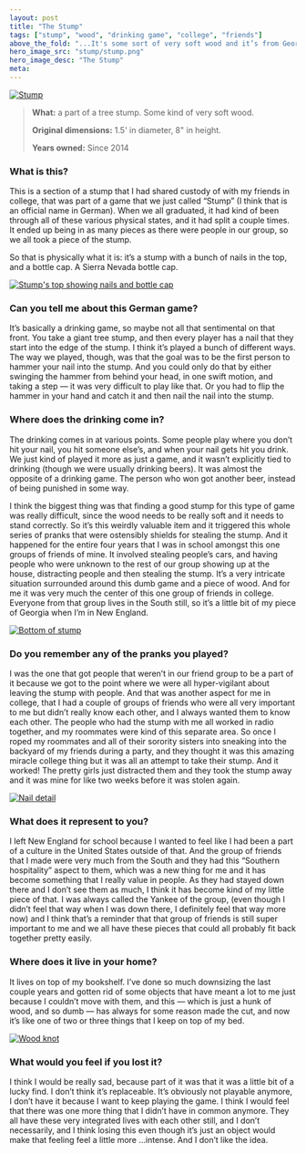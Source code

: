```yaml
---
layout: post
title: "The Stump"
tags: ["stump", "wood", "drinking game", "college", "friends"]
above_the_fold: "...It's some sort of very soft wood and it’s from Georgia. I remember being told explicitly that I would never find a stump like this in New England, which felt like an attack."
hero_image_src: "stump/stump.png"
hero_image_desc: "The Stump"
meta: 
---
```

[![Stump](/assets/img/stump/stump-2.png)](/assets/img/stump/stump-2.png)

> **What:** a part of a tree stump. Some kind of very soft wood.
>
> **Original dimensions:** 1.5' in diameter, 8" in height. 
>
> **Years owned:** Since 2014

### What is this?
This is a section of a stump that I had shared custody of with my friends in college, that was part of a game that we just called “Stump” (I think that is an official name in German). 
When we all graduated, it had kind of been through all of these various physical states, and it had split a couple times. It ended up being in as many pieces as there were people in our group, 
so we all took a piece of the stump.

So that is physically what it is: it’s a stump with a bunch of nails in the top, and a bottle cap. A Sierra Nevada bottle cap.

[![Stump's top showing nails and bottle cap](/assets/img/stump/stump-top-detail.png)](/assets/img/stump/stump-top-detail.png)

### Can you tell me about this German game?
It’s basically a drinking game, so maybe not all that sentimental on that front. You take a giant tree stump, and then every player has a nail that they start into the edge of the stump. 
I think it’s played a bunch of different ways. The way we played, though, was that the goal was to be the first person to hammer your nail into the stump. 
And you could only do that by either swinging the hammer from behind your head, in one swift motion, and 
taking a step — it was very difficult to play like that. Or you had to flip the hammer in your hand and catch it and then nail the nail into the stump.

### Where does the drinking come in?
The drinking comes in at various points. Some people play where you don’t hit your nail, you hit someone else’s, and when your nail gets hit you drink. 
We just kind of played it more as just a game, and it wasn’t explicitly tied to drinking (though we were usually drinking beers).
It was almost the opposite of a drinking game. The person who won got another beer, instead of being punished in some way.

I think the biggest thing was that finding a good stump for this type of game was really difficult, since the wood needs to be really soft and it needs to stand correctly. 
So it’s this weirdly valuable item and it triggered this whole series of pranks that were ostensibly shields for stealing the stump. 
And it happened for the entire four years that I was in school amongst this one groups of friends of mine. 
It involved stealing people’s cars, and having people who were unknown to the rest of our group showing up at the house, 
distracting people and then stealing the stump. It’s a very intricate situation surrounded around this dumb game and a piece of wood. 
And for me it was very much the center of this one group of friends in college. Everyone from that group lives in the South still, 
so it’s a little bit of my piece of Georgia when I’m in New England.

[![Bottom of stump](/assets/img/stump/stump-bottom.png)](/assets/img/stump/stump-bottom.png)

### Do you remember any of the pranks you played?
I was the one that got people that weren’t in our friend group to be a part of it 
because we got to the point where we were all hyper-vigilant about leaving the stump with people. 
And that was another aspect for me in college, that I had a couple of groups of friends who were all very important to me but 
didn’t really know each other, and I always wanted them to know each other.
The people who had the stump with me all worked in radio together, and 
my roommates were kind of this separate area. 
So once I roped my roommates and all of their sorority sisters into sneaking into the backyard of my friends during a party, 
and they thought it was this amazing miracle college thing but it was all an attempt to take their stump. 
And it worked! The pretty girls just distracted them and they took the stump away and it was mine for like two weeks before it was stolen again.

[![Nail detail](/assets/img/stump/stump-nail.png)](/assets/img/stump/stump-nail.png)

### What does it represent to you?
I left New England for school because I wanted to feel like I had been a part of a culture in the United States outside of that. 
And the group of friends that I made were very much from the South and they had this “Southern hospitality” aspect to them, 
which was a new thing for me and it has become something that I really value in people. As they had stayed down there and I don’t see them as much, 
I think it has become kind of my little piece of that. I was always called the Yankee of the group, (even though I didn’t feel that way when I was down there, 
I definitely feel that way more now) and I think that’s a reminder that that group of friends is still super important to me and we all have these pieces that could 
all probably fit back together pretty easily. 

### Where does it live in your home?
It lives on top of my bookshelf. I’ve done so much downsizing the last couple years and gotten rid of some objects that have meant a lot to me just because 
I couldn’t move with them, and this — which is just a hunk of wood, and so dumb — has always for some reason made the cut, and now 
it’s like one of two or three things that I keep on top of my bed. 

[![Wood knot](/assets/img/stump/stump-detail.png)](/assets/img/stump/stump-detail.png)

### What would you feel if you lost it?
I think I would be really sad, because part of it was that it was a little bit of a lucky find. I don’t think it’s replaceable. It’s obviously not playable anymore, 
I don’t have it because I want to keep playing the game. I think I would feel that there was one more thing that I didn’t have in common anymore. 
They all have these very integrated lives with each other still, and I don’t necessarily, and I think losing this even though it’s just an object 
would make that feeling feel a little more …intense. And I don’t like the idea.

